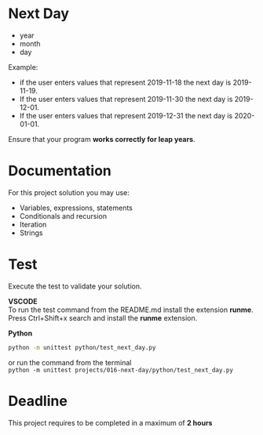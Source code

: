 # Next Day

- year
- month
- day

Example:

- if the user enters values that represent 2019-11-18 the next day is 2019-11-19.
- If the user enters values that represent 2019-11-30 the next day is 2019-12-01.
- If the user enters values that represent 2019-12-31 the next day is 2020-01-01.

Ensure that your program **works correctly for leap years**.

# Documentation

For this project solution you may use:

- Variables, expressions, statements
- Conditionals and recursion
- Iteration
- Strings

# Test

Execute the test to validate your solution.

**VSCODE**  
To run the test command from the README.md install the extension **runme**.
Press Ctrl+Shift+x search and install the **runme** extension.

**Python**

```sh
python -m unittest python/test_next_day.py

```

or run the command from the terminal  
`python -m unittest projects/016-next-day/python/test_next_day.py`

# Deadline

This project requires to be completed in a maximum of **2 hours**
